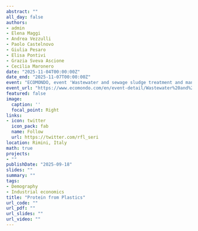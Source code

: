 ```yaml
---
abstract: ""
all_day: false
authors:
- admin
- Elena Maggi
- Andrea Vezzulli
- Paolo Castelnovo
- Giulia Pesaro
- Elisa Pontivi
- Grazia Sveva Ascione
- Cecilia Maronero
date: "2025-11-04T00:00:00Z"
date_end: "2025-11-07T00:00:00Z"
event: "ECOMONDO, event 'Wastewater and sewage sludge treatment and management within the new directives'"
event_url: "https://www.ecomondo.com/en/event-detail/Wastewater%20and%20sewage%20sludge%20treatment%20and%20management%20within%20the%20new%20directives?eventId=3055884"
featured: false
image:
  caption: ''
  focal_point: Right
links:
- icon: twitter
  icon_pack: fab
  name: Follow
  url: https://twitter.com/rfl_seri
location: Rimini, Italy
math: true
projects:
- ""
publishDate: "2025-09-18"
slides: ""
summary: ""
tags:
- Demography
- Industrial economics
title: "Protein from Plastics"
url_code: ""
url_pdf: ""
url_slides: ""
url_video: ""
---
```

